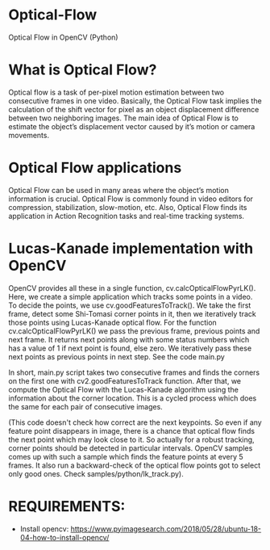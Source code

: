 # Optical-Flow
Optical Flow in OpenCV (Python)

# What is Optical Flow?
Optical flow is a task of per-pixel motion estimation between two consecutive frames in one video. Basically, the Optical Flow task implies the calculation of the shift vector for pixel as an object displacement difference between two neighboring images. The main idea of Optical Flow is to estimate the object’s displacement vector caused by it’s motion or camera movements.

# Optical Flow applications
Optical Flow can be used in many areas where the object’s motion information is crucial. Optical Flow is commonly found in video editors for compression, stabilization, slow-motion, etc. Also, Optical Flow finds its application in Action Recognition tasks and real-time tracking systems.

# Lucas-Kanade implementation with OpenCV
OpenCV provides all these in a single function, cv.calcOpticalFlowPyrLK(). Here, we create a simple application which tracks some points in a video. To decide the points, we use cv.goodFeaturesToTrack(). We take the first frame, detect some Shi-Tomasi corner points in it, then we iteratively track those points using Lucas-Kanade optical flow. For the function cv.calcOpticalFlowPyrLK() we pass the previous frame, previous points and next frame. It returns next points along with some status numbers which has a value of 1 if next point is found, else zero. We iteratively pass these next points as previous points in next step. See the code main.py

In short, main.py script takes two consecutive frames and finds the corners on the first one with cv2.goodFeaturesToTrack function. After that, we compute the Optical Flow with the Lucas-Kanade algorithm using the information about the corner location. This is a cycled process which does the same for each pair of consecutive images.

(This code doesn't check how correct are the next keypoints. So even if any feature point disappears in image, there is a chance that optical flow finds the next point which may look close to it. So actually for a robust tracking, corner points should be detected in particular intervals. OpenCV samples comes up with such a sample which finds the feature points at every 5 frames. It also run a backward-check of the optical flow points got to select only good ones. Check samples/python/lk_track.py).
 
 # REQUIREMENTS:
 - Install opencv: https://www.pyimagesearch.com/2018/05/28/ubuntu-18-04-how-to-install-opencv/

